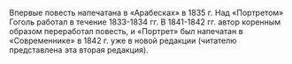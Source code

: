 <!--2017-01-02 12:52:05-->
Впервые повесть напечатана в «Арабесках» в 1835 г. Над «Портретом» Гоголь работал в течение 1833-1834 гг. В 1841-1842 гг. автор коренным образом переработал повесть, и «Портрет» был напечатан в «Современнике» в 1842 г. уже в новой редакции (читателю представлена эта вторая редакция).